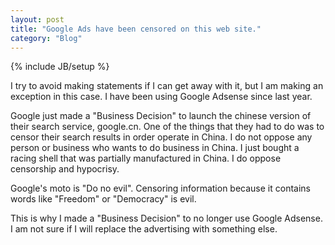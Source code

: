 ```yaml
---
layout: post
title: "Google Ads have been censored on this web site."
category: "Blog"
---
```

{% include JB/setup %}

I try to avoid making statements if I can get away with it, but I am making an exception in this case. I have been using Google Adsense since last year.

Google just made a "Business Decision" to launch the chinese version of their search service, google.cn. One of the things that they had to do was to censor their search results in order operate in China. I do not oppose any person or business who wants to do business in China. I just bought a racing shell that was partially manufactured in China. I do oppose censorship and hypocrisy. 

Google's moto is "Do no evil". Censoring information because it contains words like "Freedom" or "Democracy" is evil.

This is why I made a "Business Decision" to no longer use Google Adsense. I am not sure if I will replace the advertising with something else.